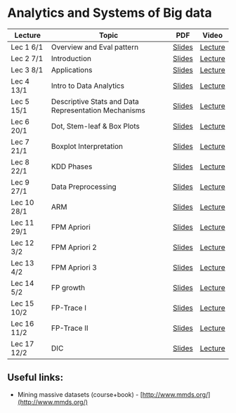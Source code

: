 # Analytics and Systems of Big data


|Lecture |Topic |PDF|Video|
|---|---|---|---|
| Lec 1	 6/1|	Overview and Eval pattern| [Slides](https://drive.google.com/open?id=11EJ6P43_0_aAuAyZdz2lM4wWXfJrC9cz&authuser=0)	| [Lecture](https://drive.google.com/open?id=1eBfzOTXIhFgP9Yr3J_Yf_suRCV8Z_ljY&authuser=0)	|
| Lec 2	7/1|Introduction	| [Slides](https://drive.google.com/open?id=1Nz8ob307KTyR1Deg0nlisyy3_yAK6Lwz&authuser=0)	| [Lecture](https://drive.google.com/open?id=1UpmAfqrVFcgnntBC7dMmxO9fcFmoptjQ&authuser=0)	|
| Lec 3	8/1| Applications	| [Slides](https://drive.google.com/open?id=1TD35xW0QBxdYSTBBsfC8UyyRXDw1YMVY&authuser=0)	| [Lecture](https://drive.google.com/open?id=1GJwNYnO_k4HvxboFu7rnEchB4EYOI4Fq&authuser=0)	|
| Lec 4	13/1| Intro to Data Analytics	| [Slides](https://drive.google.com/open?id=13Xi4i_guUxuES83mR5szX9UCjtV_W3PQ&authuser=0)	| [Lecture](https://drive.google.com/open?id=1e2-c4wF7Le76ixAjMfN6FBiWa5tKocrB&authuser=0)	|
| Lec 5	15/1|Descriptive Stats and Data Representation Mechanisms	| [Slides](https://drive.google.com/open?id=1NMK5SgXyh6gAfTJVrIs-M5EgsUFT3PNX&authuser=0)	| [Lecture](https://drive.google.com/open?id=1MVvowtjE-CovFsBKqRbhVC111p_6KVrm&authuser=0)	|
| Lec 6	20/1|Dot, Stem-leaf & Box Plots	| [Slides](https://drive.google.com/open?id=1Rgj_osyO92Nb_Qz7JmfOlxnZDWVxbZBw&authuser=0)	| [Lecture](https://drive.google.com/open?id=1ZlU_aCAtlD0ywnVlqg1Xe-pu250qWw6s&authuser=0)	|
| Lec 7	21/1|Boxplot Interpretation	| [Slides](https://drive.google.com/open?id=1-fRTTmcwciKYtJT7BwliZz0GkrKVg0JA&authuser=0)	| [Lecture](https://drive.google.com/open?id=1s9d1RoFloP4XeH7B6Qaa_3Ate24pmZN_&authuser=0)	|
| Lec 8	22/1|KDD Phases	| [Slides](https://drive.google.com/open?id=1HIH0F4WkUqUr9QZ_VpwvFJGDiVN63ctX&authuser=0)	| [Lecture](https://drive.google.com/open?id=1tF4XBkIyN71z5m77CAwYzH7hDfQ6FKCw&authuser=0)	|
| Lec 9	27/1|Data Preprocessing	| [Slides](https://drive.google.com/open?id=1yHUrt4uVEsNOSxVItdGNgLwhHd4TzGJB&authuser=0)	| [Lecture](https://drive.google.com/open?id=1Y0wtHJ3YqQkfNvrVbRf2sIez1ng10tkJ&authuser=0)	|
| Lec 10	28/1|	ARM| [Slides](https://drive.google.com/open?id=1f2s0lsitUTXxWWliZI4o64wmGs-vV45j&authuser=0)	| [Lecture](https://drive.google.com/open?id=1XQOivC9R4H-Q_o9yyDcxtHnn9Fbssp0G&authuser=0)	|
| Lec 11	29/1|	FPM Apriori| [Slides](https://drive.google.com/open?id=13W0ATRoMAMgHVktsTGy2CFrgn5zoUsvM&authuser=0)	| [Lecture](https://drive.google.com/open?id=1JvPnmXHp9c0VdQ3OVYzyaGCivbw5dxJj&authuser=0)	|
| Lec 12 3/2|FPM Apriori 2 |[Slides](https://drive.google.com/open?id=16QWkYK17wSlNyAfjIfao3afnAEbTey-4&authuser=0) |[Lecture](https://drive.google.com/open?id=1oNZs3fPFYNaX5XfWyHuzNcexhu09q0Lj&authuser=0) |
|Lec 13 4/2|FPM Apriori 3 |[Slides](https://drive.google.com/open?id=1Fh--9RtFaYp2ZARmFo_v_cq9Dt3LdpUk&authuser=0) |[Lecture](https://drive.google.com/open?id=1Y083bi6AA7M8lpdpT25MzrpJ2AqyE1ch&authuser=0) |
|Lec 14 5/2|FP growth |[Slides](https://drive.google.com/open?id=1F6et7G-GCQ-KuH5pZ2lgHODjTwEZA3M-&authuser=0) |[Lecture](https://drive.google.com/open?id=19ZgHp3IfWSw0QcE-Z2E_Ok2zpOOTTxdM&authuser=0) |
|Lec 15 10/2|FP-Trace I |[Slides](https://drive.google.com/open?id=1vsHtKemxmf2GCBSVCDcJOfG_ZlAd6XCX&authuser=0) |[Lecture](https://drive.google.com/open?id=1oVClgye0yQGveyoxGksSTNJZE07u7oUZ&authuser=0) |
|Lec 16 11/2|FP-Trace II|[Slides](https://drive.google.com/open?id=1NDavIZVD5gc7rvbd3QAtQn0nOijfy-8T&authuser=0) |[Lecture](https://drive.google.com/open?id=1DfWpv0IklCZBHUChTQyiKfGFT3AUvK2C&authuser=0) |
|Lec 17 12/2|DIC |[Slides](https://drive.google.com/open?id=1T_ElinaL1QCR2TQCbABPxJPEIO5i5Ljs&authuser=0) |[Lecture](https://drive.google.com/open?id=1JVm5jlt508NWlqUjZC9o__EIA2-6hJEs&authuser=0) |

## Useful links:

- Mining massive datasets (course+book) - [http://www.mmds.org/](http://www.mmds.org/)
<!---
|Lec | |[Slides]() |[Lecture]() |
-->
